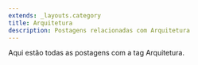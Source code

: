 ```yaml
---
extends: _layouts.category
title: Arquitetura
description: Postagens relacionadas com Arquitetura
---
```


Aqui estão todas as postagens com a tag Arquitetura.
